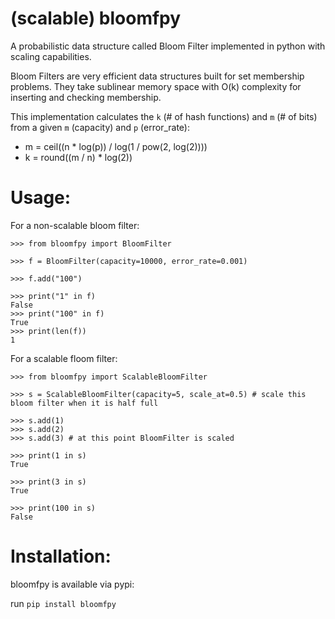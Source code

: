 # (scalable) bloomfpy
A probabilistic data structure called Bloom Filter implemented in python with scaling capabilities. 

Bloom Filters are very efficient data structures built for set membership problems. They take sublinear memory space with O(k) complexity for inserting and checking membership.

This implementation calculates the `k` (# of hash functions) and `m` (# of bits) from a given `m` (capacity) and `p` (error_rate):

- m = ceil((n * log(p)) / log(1 / pow(2, log(2))))
- k = round((m / n) * log(2))

# Usage: 

For a non-scalable bloom filter:

```
>>> from bloomfpy import BloomFilter

>>> f = BloomFilter(capacity=10000, error_rate=0.001)

>>> f.add("100")

>>> print("1" in f)
False
>>> print("100" in f)
True
>>> print(len(f))
1

```

For a scalable floom filter:

```
>>> from bloomfpy import ScalableBloomFilter

>>> s = ScalableBloomFilter(capacity=5, scale_at=0.5) # scale this bloom filter when it is half full

>>> s.add(1)
>>> s.add(2)
>>> s.add(3) # at this point BloomFilter is scaled

>>> print(1 in s)
True

>>> print(3 in s)
True

>>> print(100 in s)
False

```

# Installation:

bloomfpy is available via pypi:

run `pip install bloomfpy`
